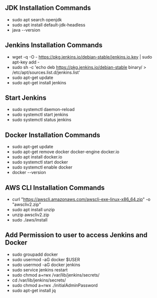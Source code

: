 ## JDK Installation Commands

-   sudo apt search openjdk
-   sudo apt install default-jdk-headless
-   java --version

## Jenkins Installation Commands

-   wget -q -O - https://pkg.jenkins.io/debian-stable/jenkins.io.key | sudo apt-key add -
-   sudo sh -c 'echo deb https://pkg.jenkins.io/debian-stable binary/ > \
     /etc/apt/sources.list.d/jenkins.list'
-   sudo apt-get update
-   sudo apt-get install jenkins

## Start Jenkins

-   sudo systemctl daemon-reload
-   sudo systemctl start jenkins
-   sudo systemctl status jenkins

## Docker Installation Commands

-   sudo apt-get update
-   sudo apt-get remove docker docker-engine docker.io
-   sudo apt install docker.io
-   sudo systemctl start docker
-   sudo systemctl enable docker
-   docker --version

## AWS CLI Installation Commands

-   curl "https://awscli.amazonaws.com/awscli-exe-linux-x86_64.zip" -o "awscliv2.zip"
-   sudo apt install unzip
-   unzip awscliv2.zip
-   sudo ./aws/install

## Add Permission to user to access Jenkins and Docker

-   sudo groupadd docker
-   sudo usermod -aG docker $USER
-   sudo usermod -aG docker jenkins
-   sudo service jenkins restart
-   sudo chmod a+rwx /var/lib/jenkins/secrets/
-   cd /var/lib/jenkins/secrets/
-   sudo chmod a+rwx ./initialAdminPassword
-   sudo apt-get install jq
